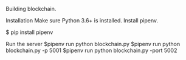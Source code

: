Building blockchain.

Installation
Make sure Python 3.6+ is installed.
Install pipenv.

$ pip install pipenv

Run the server
$pipenv run python blockchain.py
$pipenv run python blockchain.py -p 5001
$pipenv run python blockchain.py -port 5002


